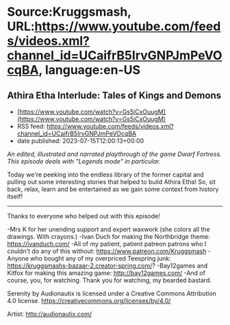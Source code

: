 # Source:Kruggsmash, URL:https://www.youtube.com/feeds/videos.xml?channel_id=UCaifrB5IrvGNPJmPeVOcqBA, language:en-US

## Athira Etha Interlude: Tales of Kings and Demons
 - [https://www.youtube.com/watch?v=Gs5iCxOuugM](https://www.youtube.com/watch?v=Gs5iCxOuugM)
 - RSS feed: https://www.youtube.com/feeds/videos.xml?channel_id=UCaifrB5IrvGNPJmPeVOcqBA
 - date published: 2023-07-15T12:00:13+00:00

*An edited, illustrated and narrated playthrough of the game Dwarf Fortress. This episode deals with "Legends mode" in particular.*

Today we're peeking into the endless library of the former capital and pulling out some interesting stories that helped to build Athira Etha! So, sit back, relax, learn and be entertained as we gain some context from history itself!

--------------------
Thanks to everyone who helped out with this episode!

 -Mrs K for her unending support and expert waxwork (she colors all the drawings. With crayons.)
 -Ivan Duch for making the Northbridge theme: https://ivanduch.com/
 -All of my patient, patient patreon patrons who I couldn't do any of this without: https://www.patreon.com/Kruggsmash
 -Anyone who bought any of my overpriced Teespring junk: https://kruggsmashs-bazaar-2.creator-spring.com/?
 -Bay12games and Kitfox for making this amazing game: http://bay12games.com/
 -And of course, you, for watching. Thank you for watching, my bearded bastard.

Serenity by Audionautix is licensed under a Creative Commons Attribution 4.0 license. https://creativecommons.org/licenses/by/4.0/

Artist: http://audionautix.com/

